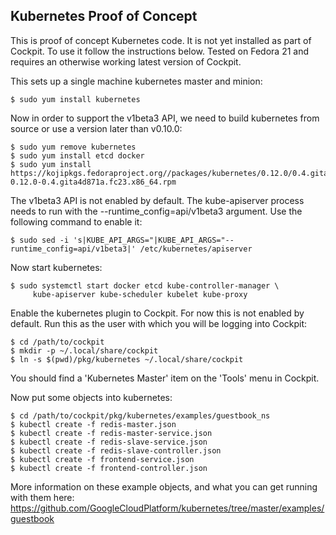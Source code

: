 Kubernetes Proof of Concept
---------------------------

This is proof of concept Kubernetes code. It is not yet installed as part
of Cockpit. To use it follow the instructions below. Tested on Fedora 21
and requires an otherwise working latest version of Cockpit.

This sets up a single machine kubernetes master and minion:

    $ sudo yum install kubernetes

Now in order to support the v1beta3 API, we need to build kubernetes
from source or use a version later than v0.10.0:

    $ sudo yum remove kubernetes
    $ sudo yum install etcd docker
    $ sudo yum install https://kojipkgs.fedoraproject.org//packages/kubernetes/0.12.0/0.4.gita4d871a.fc23/x86_64/kubernetes-0.12.0-0.4.gita4d871a.fc23.x86_64.rpm

The v1beta3 API is not enabled by default. The kube-apiserver process needs to run
with the --runtime_config=api/v1beta3 argument. Use the following command
to enable it:

    $ sudo sed -i 's|KUBE_API_ARGS="|KUBE_API_ARGS="--runtime_config=api/v1beta3|' /etc/kubernetes/apiserver

Now start kubernetes:

    $ sudo systemctl start docker etcd kube-controller-manager \
         kube-apiserver kube-scheduler kubelet kube-proxy

Enable the kubernetes plugin to Cockpit. For now this is not enabled
by default. Run this as the user with which you will be logging into
Cockpit:

    $ cd /path/to/cockpit
    $ mkdir -p ~/.local/share/cockpit
    $ ln -s $(pwd)/pkg/kubernetes ~/.local/share/cockpit

You should find a 'Kubernetes Master' item on the 'Tools' menu in Cockpit.

Now put some objects into kubernetes:

    $ cd /path/to/cockpit/pkg/kubernetes/examples/guestbook_ns
    $ kubectl create -f redis-master.json
    $ kubectl create -f redis-master-service.json
    $ kubectl create -f redis-slave-service.json
    $ kubectl create -f redis-slave-controller.json
    $ kubectl create -f frontend-service.json
    $ kubectl create -f frontend-controller.json

More information on these example objects, and what you can get running
with them here: https://github.com/GoogleCloudPlatform/kubernetes/tree/master/examples/guestbook
